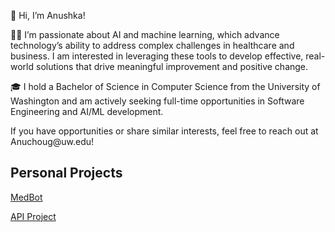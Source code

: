 <p>👋 Hi, I’m Anushka!</p>
<p>👩‍💻 I’m passionate about AI and machine learning, which advance technology’s ability to address complex challenges in healthcare and business. I am interested in leveraging these tools to develop effective, real-world solutions that drive meaningful improvement and positive change.</p>
<p>🎓 I hold a Bachelor of Science in Computer Science from the University of Washington and am actively seeking full-time opportunities in Software Engineering and AI/ML development.</p>
<p>If you have opportunities or share similar interests, feel free to reach out at Anuchoug@uw.edu!</p>
<h2>Personal Projects</h2>
<p><a href="https://github.com/Anushka23ja/MedBot">MedBot</a></p>
<p><a href="https://github.com/Anushka23ja/Calculator">API Project</a></p>

<!--
**Anushka23ja/Anushka23ja** is a ✨ _special_ ✨ repository because its `README.md` (this file) appears on your GitHub profile.

Here are some ideas to get you started:

- 🔭 I’m currently working on ...
- 🌱 I’m currently learning ...
- 👯 I’m looking to collaborate on ...
- 🤔 I’m looking for help with ...
- 💬 Ask me about ...
- 📫 How to reach me: ...
- 😄 Pronouns: ...
- ⚡ Fun fact: ...
-->
